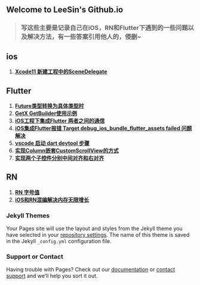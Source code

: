 ## Welcome to LeeSin's Github.io



> ### 写这些主要是记录自己在iOS，RN和Flutter下遇到的一些问题以及解决方法，有一些答案引用他人的，侵删~



## ios

1.   [**Xcode11 新建工程中的SceneDelegate**](https://github.com/PhoenixLeeSin/PhoenixLeeSin.github.io/blob/main/iOS/Xcode11%20%E6%96%B0%E5%BB%BA%E5%B7%A5%E7%A8%8B%E4%B8%AD%E7%9A%84SceneDelegate.md)

## Flutter

1. [**Future<dynamic>类型转换为具体类型时**](https://github.com/PhoenixLeeSin/PhoenixLeeSin.github.io/blob/main/Flutter/Future%3Cdynamic%3E%E7%B1%BB%E5%9E%8B%E8%BD%AC%E6%8D%A2%E4%B8%BA%E5%85%B7%E4%BD%93%E7%B1%BB%E5%9E%8B%E6%97%B6.md)
2. [**GetX GetBuilder使用示例**](https://github.com/PhoenixLeeSin/PhoenixLeeSin.github.io/blob/main/Flutter/GetX%20GetBuilder%E4%BD%BF%E7%94%A8%E7%A4%BA%E4%BE%8B.md)
3. [**iOS工程下集成Flutter 两者之间的通信**](https://github.com/PhoenixLeeSin/PhoenixLeeSin.github.io/blob/main/Flutter/iOS%E5%B7%A5%E7%A8%8B%E4%B8%8B%E9%9B%86%E6%88%90Flutter%20%E4%B8%A4%E8%80%85%E4%B9%8B%E9%97%B4%E7%9A%84%E9%80%9A%E4%BF%A1.md)
4. [**iOS集成Flutter报错 Target debug_ios_bundle_flutter_assets failed 问题解决**](https://github.com/PhoenixLeeSin/PhoenixLeeSin.github.io/blob/main/Flutter/iOS%E9%9B%86%E6%88%90Flutter%E6%8A%A5%E9%94%99%E9%97%AE%E9%A2%98%E8%A7%A3%E5%86%B3.md)
5. [**vscode 启动 dart devtool 步骤**](https://github.com/PhoenixLeeSin/PhoenixLeeSin.github.io/blob/main/Flutter/vscode%20%E5%90%AF%E5%8A%A8%20dart%20devtool%20%E6%AD%A5%E9%AA%A4.md)
6. [**实现Column嵌套CustomScrollView的方式**](https://github.com/PhoenixLeeSin/PhoenixLeeSin.github.io/blob/main/Flutter/%E5%AE%9E%E7%8E%B0Column%E5%B5%8C%E5%A5%97CustomScrollView%E7%9A%84%E6%96%B9%E5%BC%8F.md)
7. [**实现两个子控件分别中间对齐和右对齐**](https://github.com/PhoenixLeeSin/PhoenixLeeSin.github.io/blob/main/Flutter/%E5%AE%9E%E7%8E%B0%E4%B8%A4%E4%B8%AA%E5%AD%90%E6%8E%A7%E4%BB%B6%E5%88%86%E5%88%AB%E4%B8%AD%E9%97%B4%E5%AF%B9%E9%BD%90%E5%92%8C%E5%8F%B3%E5%AF%B9%E9%BD%90.md)



## RN

1. [**RN 字号值**](https://github.com/PhoenixLeeSin/PhoenixLeeSin.github.io/blob/main/RN/RN%20%E5%AD%97%E5%8F%B7%E5%80%BC.md)
2. [**iOS和RN混编解决内存无限增长**](https://github.com/PhoenixLeeSin/PhoenixLeeSin.github.io/blob/main/RN/iOS%E5%92%8CRN%E6%B7%B7%E7%BC%96%E8%A7%A3%E5%86%B3%E5%86%85%E5%AD%98%E6%97%A0%E9%99%90%E5%A2%9E%E9%95%BF.md)



### Jekyll Themes

Your Pages site will use the layout and styles from the Jekyll theme you have selected in your [repository settings](https://github.com/PhoenixLeeSin/PhoenixLeeSin.github.io/settings/pages). The name of this theme is saved in the Jekyll `_config.yml` configuration file.

### Support or Contact

Having trouble with Pages? Check out our [documentation](https://docs.github.com/categories/github-pages-basics/) or [contact support](https://support.github.com/contact) and we’ll help you sort it out.
